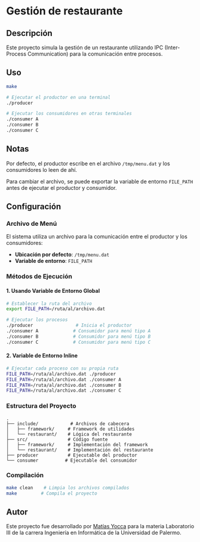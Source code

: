# Gestión de restaurante

## Descripción

Este proyecto simula la gestión de un restaurante utilizando IPC (Inter-Process Communication) para la comunicación entre procesos.

## Uso

```bash
make

# Ejecutar el productor en una terminal
./producer

# Ejecutar los consumidores en otras terminales
./consumer A
./consumer B
./consumer C
```

## Notas

Por defecto, el productor escribe en el archivo `/tmp/menu.dat` y los consumidores lo leen de ahí.

Para cambiar el archivo, se puede exportar la variable de entorno `FILE_PATH` antes de ejecutar el productor y consumidor.

## Configuración

### Archivo de Menú

El sistema utiliza un archivo para la comunicación entre el productor y los consumidores:

- **Ubicación por defecto**: `/tmp/menu.dat`
- **Variable de entorno**: `FILE_PATH`

### Métodos de Ejecución

#### 1. Usando Variable de Entorno Global

```bash
# Establecer la ruta del archivo
export FILE_PATH=/ruta/al/archivo.dat

# Ejecutar los procesos
./producer                # Inicia el productor
./consumer A             # Consumidor para menú tipo A
./consumer B             # Consumidor para menú tipo B
./consumer C             # Consumidor para menú tipo C
```

#### 2. Variable de Entorno Inline

```bash
# Ejecutar cada proceso con su propia ruta
FILE_PATH=/ruta/al/archivo.dat ./producer
FILE_PATH=/ruta/al/archivo.dat ./consumer A
FILE_PATH=/ruta/al/archivo.dat ./consumer B
FILE_PATH=/ruta/al/archivo.dat ./consumer C
```

### Estructura del Proyecto

```
.
├── include/            # Archivos de cabecera
│   ├── framework/     # Framework de utilidades
│   └── restaurant/    # Lógica del restaurante
├── src/               # Código fuente
│   ├── framework/     # Implementación del framework
│   └── restaurant/    # Implementación del restaurante
├── producer           # Ejecutable del productor
└── consumer          # Ejecutable del consumidor
```

### Compilación

```bash
make clean    # Limpia los archivos compilados
make         # Compila el proyecto
```

## Autor

Este proyecto fue desarrollado por [Matías Yocca](https://github.com/mayocca) para la materia Laboratorio III de la carrera Ingeniería en Informática de la Universidad de Palermo.
